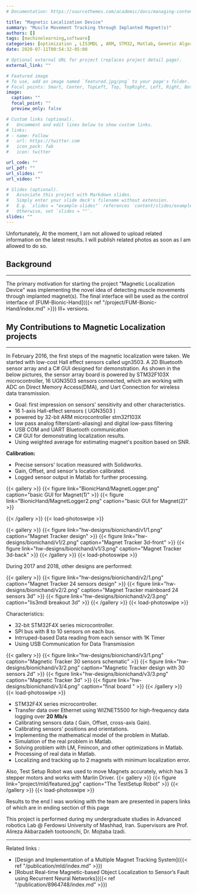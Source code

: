 ```yaml
---
# Documentation: https://sourcethemes.com/academic/docs/managing-content/

title: "Magnetic Localization Device"
summary: "Muscle Movement Tracking through Implanted Magnet(s)"
authors: []
tags: [machinelearning,software]
categories: [optimization , LIS3MDL , ARM, STM32, Matlab, Genetic Algorithm, robotics,hardware, machinelearning]
date: 2020-07-11T00:54:32-05:00

# Optional external URL for project (replaces project detail page).
external_link: ""

# Featured image
# To use, add an image named `featured.jpg/png` to your page's folder.
# Focal points: Smart, Center, TopLeft, Top, TopRight, Left, Right, BottomLeft, Bottom, BottomRight.
image:
  caption: ""
  focal_point: ""
  preview_only: false

# Custom links (optional).
#   Uncomment and edit lines below to show custom links.
# links:
# - name: Follow
#   url: https://twitter.com
#   icon_pack: fab
#   icon: twitter

url_code: ""
url_pdf: ""
url_slides: ""
url_video: ""

# Slides (optional).
#   Associate this project with Markdown slides.
#   Simply enter your slide deck's filename without extension.
#   E.g. `slides = "example-slides"` references `content/slides/example-slides.md`.
#   Otherwise, set `slides = ""`.
slides: ""
---
```


Unfortunately, At the moment, I am not allowed to upload related information on the latest results. I will publish related photos as soon as I am allowed to do so.

## Background
------

The primary motivation for starting the project "Magnetic Localization Device" was implementing the novel idea of detecting muscle movements through implanted magnet(s). The final interface will be used as the control interface of [FUM-Bionic-Hand]({{< ref "/project/FUM-Bionic-Hand/index.md" >}}) III+ versions.

## My Contributions to Magnetic Localization projects
------


In February 2016, the first steps of the magnetic localization were taken. We started with low-cost Hall effect sensors called ugn3503. A 2D Bluetooth sensor array and a C# GUI designed for demonstration. As shown in the below pictures, the sensor array board is powered by STM32F103X microcontroller, 16 UGN3503 sensors connected, which are working with ADC on Direct Memory Access(DMA), and Uart Connection for wireless data transmission.


* Goal: first impression on sensors' sensitivity and other characteristics.
* 16 1-axis Hall-effect sensors ( UGN3503 )
* powered by 32-bit ARM microcontroller stm32f103X 
*	low pass analog filters(anti-aliasing) and digital low-pass filtering
* USB COM and UART Bluetooth communication
* C# GUI for demonstrating localization results.
* Using weighted average for estimating magnet's position based on SNR.

**Calibration:** 
* Precise sensors' location measured with Solidworks.
* Gain, Offset, and sensor's location calibrated.
* Logged sensor output in Matlab for further processing.

{{< gallery >}}
{{< figure link="BionicHand/MagnetLogger.png" caption="basic GUI for Magnet(1)" >}}
{{< figure link="BionicHand/MagnetLogger2.png" caption="basic GUI for Magnet(2)" >}}
<!-- {{< figure link="/img/arduino/test-setup.jpg" caption="Arduino test setup" >}} -->
{{< /gallery >}} {{< load-photoswipe >}}


{{< gallery >}}
{{< figure link="hw-designs/bionichand/v1/1.png" caption="Magnet Tracker design" >}}
{{< figure link="hw-designs/bionichand/v1/2.png" caption="Magnet Tracker 3d-front" >}}
{{< figure link="hw-designs/bionichand/v1/3.png" caption="Magnet Tracker 3d-back" >}}
{{< /gallery >}} {{< load-photoswipe >}}


During 2017 and 2018, other designs are performed: 





{{< gallery >}}
{{< figure link="hw-designs/bionichand/v2/1.png" caption="Magnet Tracker 24 sensors design" >}}
{{< figure link="hw-designs/bionichand/v2/2.png" caption="Magnet Tracker mainboard 24 sensors 3d" >}}
{{< figure link="hw-designs/bionichand/v2/3.png" caption="lis3mdl breakout 3d" >}}
{{< /gallery >}} {{< load-photoswipe >}}


Characteristics: 
* 32-bit STM32F4X series microcontroller. 
* SPI bus with 8 to 10 sensors on each bus. 
* Intrruped-based Data reading from each sensor with 1K Timer
* Using USB Communication for Data Transmission


{{< gallery >}}
{{< figure link="hw-designs/bionichand/v3/1.png" caption="Magnetic Tracker 30 sensors schematic" >}}
{{< figure link="hw-designs/bionichand/v3/2.png" caption="Magnetic Tracker design with 30 sensors 2d" >}}
{{< figure link="hw-designs/bionichand/v3/3.png" caption="Magnetic Tracker 3d" >}}
{{< figure link="hw-designs/bionichand/v3/4.png" caption="final board " >}}
{{< /gallery >}} {{< load-photoswipe >}}


* STM32F4X series microcontroller.
* Transfer data over Ethernet using WIZNET5500 for high-frequency data logging over **20 Mb/s** 
* Calibrating sensors data ( Gain, Offset, cross-axis Gain).
* Calibrating sensors' positions and orientations. 
* Implementing the mathematical model of the problem in Matlab.
* Simulation of the real problem in Matlab.
* Solving problem with LM, Fmincon, and other optimizations in Matlab.
* Processing of real data in Matlab.
* Localizing and tracking up to 2 magnets with minimum localization error.




Also, Test Setup Robot was used to move Magnets accurately, which has 3 stepper motors and works with Marlin Driver.
{{< gallery >}}
{{< figure link="project/mld/featured.jpg" caption="The TestSetup Robot" >}}
{{< /gallery >}} {{< load-photoswipe >}}

Results to the end I was working with the team are presented in papers links of which are in ending section of this page



This project is performed during my undergraduate studies in Advanced robotics Lab @ Ferdowsi University of Mashhad, Iran. Supervisors are Prof. Alireza Akbarzadeh tootoonchi, Dr. Mojtaba Izadi.


-----

Related links : 

* [Design and Implementation of a Multiple Magnet Tracking System]({{< ref "/publication/mld/index.md" >}})
* [Robust Real-time Magnetic-based Object Localization to Sensor’s Fault using Recurrent Neural Networks]({{< ref "/publication/8964748/index.md" >}})
